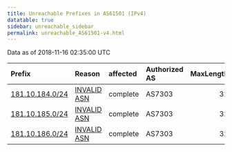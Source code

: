 ```yaml
---
title: Unreachable Prefixes in AS61501 (IPv4)
datatable: true
sidebar: unreachable_sidebar
permalink: unreachable_AS61501-v4.html
---
```


Data as of 2018-11-16 02:35:00 UTC


<div class="datatable-begin"></div>

| Prefix                                                   | Reason                                                                                                 | affected   | Authorized AS   |   MaxLength | Anchor                                         |   unreachable /24s |
|:---------------------------------------------------------|:-------------------------------------------------------------------------------------------------------|:-----------|:----------------|------------:|:-----------------------------------------------|-------------------:|
| [181.10.184.0/24](https://stat.ripe.net/181.10.184.0/24) | [INVALID ASN](https://rpki-validator.ripe.net/announcement-preview?asn=AS61501&prefix=181.10.184.0/24) | complete   | AS7303          |          32 | [LACNIC](unreachable_LACNIC_RPKI_Root-v4.html) |                  1 |
| [181.10.185.0/24](https://stat.ripe.net/181.10.185.0/24) | [INVALID ASN](https://rpki-validator.ripe.net/announcement-preview?asn=AS61501&prefix=181.10.185.0/24) | complete   | AS7303          |          32 | [LACNIC](unreachable_LACNIC_RPKI_Root-v4.html) |                  1 |
| [181.10.186.0/24](https://stat.ripe.net/181.10.186.0/24) | [INVALID ASN](https://rpki-validator.ripe.net/announcement-preview?asn=AS61501&prefix=181.10.186.0/24) | complete   | AS7303          |          32 | [LACNIC](unreachable_LACNIC_RPKI_Root-v4.html) |                  1 |

<div class="datatable-end"></div>